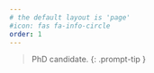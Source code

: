 ```yaml
---
# the default layout is 'page'
#icon: fas fa-info-circle
order: 1
---
```


> PhD candidate.
{: .prompt-tip }

